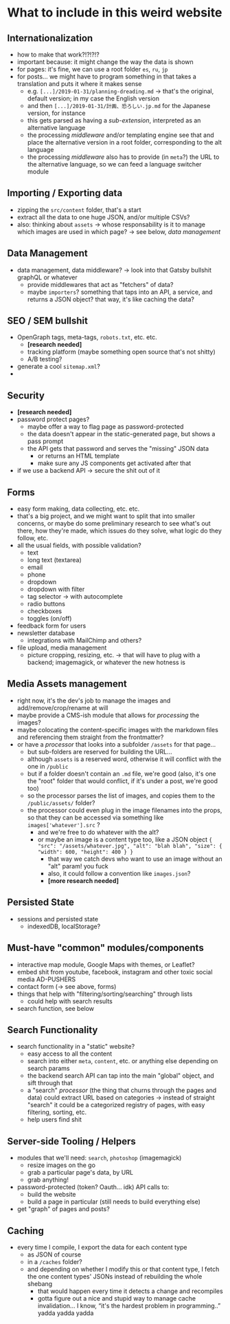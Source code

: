 # What to include in this weird website

## Internationalization

- how to make that work?!?!?!?
- important because: it might change the way the data is shown
- for pages: it's fine, we can use a root folder `es`, `ru`, `jp`
- for posts... we might have to program something in that takes a translation and puts it where it makes sense
  - e.g. `[...]/2019-01-31/planning-dreading.md` -> that's the original, default version; in my case the English version
  - and then `[...]/2019-01-31/計画、恐ろしい.jp.md` for the Japanese version, for instance
  - this gets parsed as having a *sub-extension*, interpreted as an alternative language
  - the processing *middleware* and/or templating engine see that and place the alternative version in a root folder, corresponding to the alt language
  - the processing *middleware* also has to provide (in `meta`?) the URL to the alternative language, so we can feed a language switcher module

## Importing / Exporting data

- zipping the `src/content` folder, that's a start
- extract all the data to one huge JSON, and/or multiple CSVs?
- also: thinking about `assets`
  -> whose responsability is it to manage which images are used in which page?
  -> see below, *data management*

## Data Management

- data management, data middleware? -> look into that Gatsby bullshit graphQL or whatever
  - provide middlewares that act as "fetchers" of data?
  - maybe `importers`? something that taps into an API, a service, and returns a JSON object? that way, it's like caching the data?

## SEO / SEM bullshit

- OpenGraph tags, meta-tags, `robots.txt`, etc. etc.
  - **[research needed]**
  - tracking platform (maybe something open source that's not shitty)
  - A/B testing?
- generate a cool `sitemap.xml`?
-

## Security

- **[research needed]**
- password protect pages?
  - maybe offer a way to flag page as password-protected
  - the data doesn't appear in the static-generated page, but shows a pass prompt
  - the API gets that password and serves the "missing" JSON data
    - or returns an HTML template
    - make sure any JS components get activated after that
- if we use a backend API -> secure the shit out of it

## Forms

- easy form making, data collecting, etc. etc.
- that's a big project, and we might want to split that into smaller concerns, or maybe do some preliminary research to see what's out there, how they're made, which issues do they solve, what logic do they follow, etc.
- all the usual fields, with possible validation?
  - text
  - long text (textarea)
  - email
  - phone
  - dropdown
  - dropdown with filter
  - tag selector -> with autocomplete
  - radio buttons
  - checkboxes
  - toggles (on/off)
- feedback form for users
- newsletter database
  - integrations with MailChimp and others?
- file upload, media management
  - picture cropping, resizing, etc. -> that will have to plug with a backend; imagemagick, or whatever the new hotness is

## Media Assets management

- right now, it's the dev's job to manage the images and add/remove/crop/rename at will
- maybe provide a CMS-ish module that allows for *processing* the images?
- maybe colocating the content-specific images with the markdown files and referencing them straight from the frontmatter?
- or have a *processor* that looks into a subfolder `/assets` for that page...
  - but sub-folders are reserved for building the URL...
  - although `assets` is a reserved word, otherwise it will conflict with the one in `/public`
  - but if a folder doesn't contain an `.md` file, we're good (also, it's one the "root" folder that would conflict, if it's under a post, we're good too)
  - so the processor parses the list of images, and copies them to the `/public/assets/` folder?
  - the processor could even plug in the image filenames into the props, so that they can be accessed via something like `images['whatever'].src` ?
    - and we're free to do whatever with the alt?
    - or maybe an image is a content type too, like a JSON object `{ "src": "/assets/whatever.jpg", "alt": "blah blah", "size": { "width": 600, "height": 400 } }`
      - that way we catch devs who want to use an image without an "alt" param! you fuck
      - also, it could follow a convention like `images.json`?
      - **[more research needed]**

## Persisted State

- sessions and persisted state
  - indexedDB, localStorage?

## Must-have "common" modules/components

- interactive map module, Google Maps with themes, or Leaflet?
- embed shit from youtube, facebook, instagram and other toxic social media AD-PUSHERS
- contact form (-> see above, forms)
- things that help with "filtering/sorting/searching" through lists
  - could help with search results
- search function, see below

## Search Functionality

- search functionality in a "static" website?
  - easy access to all the content
  - search into either `meta`, `content`, etc. or anything else depending on search params
  - the backend search API can tap into the main "global" object, and sift through that
  - a "search" *processor* (the thing that churns through the pages and data) could extract URL based on categories -> instead of straight "search" it could be a categorized registry of pages, with easy filtering, sorting, etc.
  - help users find shit

## Server-side Tooling / Helpers

- modules that we'll need: `search`, `photoshop` (imagemagick)
  - resize images on the go
  - grab a particular page's data, by URL
  - grab anything!
- password-protected (token? Oauth... idk) API calls to:
  - build the website
  - build a page in particular (still needs to build everything else)
- get "graph" of pages and posts?

## Caching

- every time I compile, I export the data for each content type
  - as JSON of course
  - in a `/caches` folder?
  - and depending on whether I modify this or that content type, I fetch the one content types' JSONs instead of rebuilding the whole shebang
    - that would happen every time it detects a change and recompiles
    - gotta figure out a nice and stupid way to manage cache invalidation... I know, “it's the hardest problem in programming..” yadda yadda yadda



